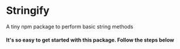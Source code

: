 # Stringify
A tiny npm package to perform basic string methods

<h4>It's so easy to get started with this package. Follow the steps below</h4>
